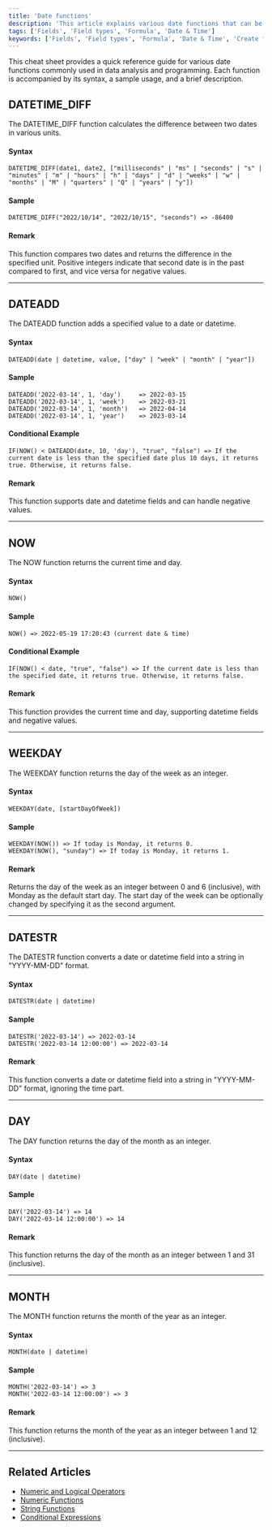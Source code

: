 ```yaml
---
title: 'Date functions'
description: 'This article explains various date functions that can be used in formula fields.'
tags: ['Fields', 'Field types', 'Formula', 'Date & Time']
keywords: ['Fields', 'Field types', 'Formula', 'Date & Time', 'Create formula field', 'Date functions']
---
```


This cheat sheet provides a quick reference guide for various date functions commonly used in data analysis and programming. Each function is accompanied by its syntax, a sample usage, and a brief description.


## DATETIME_DIFF
The DATETIME_DIFF function calculates the difference between two dates in various units.

#### Syntax
```plaintext
DATETIME_DIFF(date1, date2, ["milliseconds" | "ms" | "seconds" | "s" | "minutes" | "m" | "hours" | "h" | "days" | "d" | "weeks" | "w" | "months" | "M" | "quarters" | "Q" | "years" | "y"])
```

#### Sample
```plaintext
DATETIME_DIFF("2022/10/14", "2022/10/15", "seconds") => -86400
```

#### Remark
This function compares two dates and returns the difference in the specified unit. Positive integers indicate that second date is in the past compared to first, and vice versa for negative values.

---

## DATEADD
The DATEADD function adds a specified value to a date or datetime.

#### Syntax
```plaintext
DATEADD(date | datetime, value, ["day" | "week" | "month" | "year"])
```

#### Sample
```plaintext
DATEADD('2022-03-14', 1, 'day')     => 2022-03-15
DATEADD('2022-03-14', 1, 'week')    => 2022-03-21
DATEADD('2022-03-14', 1, 'month')   => 2022-04-14
DATEADD('2022-03-14', 1, 'year')    => 2023-03-14
```

#### Conditional Example
```plaintext
IF(NOW() < DATEADD(date, 10, 'day'), "true", "false") => If the current date is less than the specified date plus 10 days, it returns true. Otherwise, it returns false.
```

#### Remark
This function supports date and datetime fields and can handle negative values.

---

## NOW
The NOW function returns the current time and day.

#### Syntax
```plaintext
NOW()
```

#### Sample
```plaintext
NOW() => 2022-05-19 17:20:43 (current date & time)
```

#### Conditional Example
```plaintext
IF(NOW() < date, "true", "false") => If the current date is less than the specified date, it returns true. Otherwise, it returns false.
```

#### Remark
This function provides the current time and day, supporting datetime fields and negative values.

---

## WEEKDAY
The WEEKDAY function returns the day of the week as an integer.

#### Syntax
```plaintext
WEEKDAY(date, [startDayOfWeek])
```

#### Sample
```plaintext
WEEKDAY(NOW()) => If today is Monday, it returns 0.
WEEKDAY(NOW(), "sunday") => If today is Monday, it returns 1.
```

#### Remark
Returns the day of the week as an integer between 0 and 6 (inclusive), with Monday as the default start day. The start day of the week can be optionally changed by specifying it as the second argument.

---

## DATESTR
The DATESTR function converts a date or datetime field into a string in "YYYY-MM-DD" format.

#### Syntax
```plaintext
DATESTR(date | datetime)
```

#### Sample
```plaintext
DATESTR('2022-03-14') => 2022-03-14
DATESTR('2022-03-14 12:00:00') => 2022-03-14
``` 

#### Remark
This function converts a date or datetime field into a string in "YYYY-MM-DD" format, ignoring the time part.

---

## DAY
The DAY function returns the day of the month as an integer.

#### Syntax
```plaintext
DAY(date | datetime)
```

#### Sample
```plaintext
DAY('2022-03-14') => 14
DAY('2022-03-14 12:00:00') => 14
```

#### Remark
This function returns the day of the month as an integer between 1 and 31 (inclusive).

---

## MONTH
The MONTH function returns the month of the year as an integer.

#### Syntax
```plaintext
MONTH(date | datetime)
```

#### Sample
```plaintext
MONTH('2022-03-14') => 3
MONTH('2022-03-14 12:00:00') => 3
```

#### Remark
This function returns the month of the year as an integer between 1 and 12 (inclusive).

---

## Related Articles
- [Numeric and Logical Operators](015.operators.md)
- [Numeric Functions](020.numeric-functions.md)
- [String Functions](030.string-functions.md)
- [Conditional Expressions](050.conditional-expressions.md)
